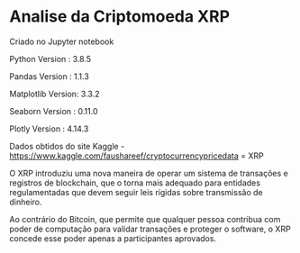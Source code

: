 # Analise da Criptomoeda XRP

Criado no Jupyter notebook

Python Version    :  3.8.5

Pandas Version    :  1.1.3

Matplotlib Version:  3.3.2

Seaborn Version   :  0.11.0

Plotly Version    :  4.14.3


Dados obtidos do site Kaggle - https://www.kaggle.com/faushareef/cryptocurrencypricedata = XRP

O XRP introduziu uma nova maneira de operar um sistema de transações e registros de blockchain, que o torna mais adequado para entidades regulamentadas que devem seguir leis rígidas sobre transmissão de dinheiro.

Ao contrário do Bitcoin, que permite que qualquer pessoa contribua com poder de computação para validar transações e proteger o software, o XRP concede esse poder apenas a participantes aprovados.
